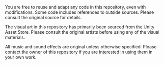 You are free to reuse and adapt any code in this repository, even with modifications. Some code includes references to outside sources. Please consult the original source for details.

The visual art in this repository has primarily been sourced from the Unity Asset Store. Please consult the original artists before using any of the visual materials.

All music and sound effects are original unless otherwise specified. Please contact the owner of this repository if you are interested in using them in your own work.